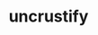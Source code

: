 ---
title: "uncrustify"
layout: cache
categories: [package, develop]
meta: {"compilers": ["apple-clang@16.0.0", "apple-clang@17.0.0", "gcc@10.5.0", "gcc@13.3.0", "gcc@7.5.0"], "num_specs": 109, "num_specs_by_stack": {"build_systems": 6, "developer-tools-aarch64-linux-gnu": 37, "developer-tools-darwin": 29, "developer-tools-x86_64_v3-linux-gnu": 37, "root": 109}, "oss": ["centos7", "rhel8", "sequoia", "ubuntu18.04"], "platforms": ["darwin", "linux"], "stacks": ["build_systems", "developer-tools-aarch64-linux-gnu", "developer-tools-darwin", "developer-tools-x86_64_v3-linux-gnu", "root"], "targets": ["aarch64", "x86_64_v3"], "versions": ["0.63", "0.74"]}
spec_details: [{"compiler": "gcc@13.3.0", "hash": "2dvcbi6rqgwkzenad27jktepoemogwps", "os": "rhel8", "platform": "linux", "size": "-", "stacks": ["developer-tools-aarch64-linux-gnu", "root"], "target": "aarch64", "variants": ["build_system=cmake", "build_type=Release", "generator=make", "~ipo"], "versions": ["0.74"]}, {"compiler": "gcc@13.3.0", "hash": "2e6ppddxty3x6taeor7euxgejam6luhn", "os": "rhel8", "platform": "linux", "size": "-", "stacks": ["developer-tools-aarch64-linux-gnu", "root"], "target": "aarch64", "variants": ["build_system=cmake", "build_type=Release", "commit=62048b01507304653ea98a74b31e0edbadaf7496", "generator=make", "~ipo"], "versions": ["0.74"]}, {"compiler": "apple-clang@17.0.0", "hash": "2fnombyxtpru7tvkxr42q52bn5whmyja", "os": "sequoia", "platform": "darwin", "size": "-", "stacks": ["developer-tools-darwin", "root"], "target": "aarch64", "variants": ["build_system=cmake", "build_type=Release", "commit=62048b01507304653ea98a74b31e0edbadaf7496", "generator=make", "~ipo"], "versions": ["0.74"]}, {"compiler": "apple-clang@16.0.0", "hash": "3b6g4igjwsgc5cexx442zeja35jgxzfn", "os": "sequoia", "platform": "darwin", "size": "-", "stacks": ["developer-tools-darwin", "root"], "target": "aarch64", "variants": ["build_system=cmake", "build_type=Release", "generator=make", "~ipo"], "versions": ["0.74"]}, {"compiler": "apple-clang@17.0.0", "hash": "3phajsjmsbsvpg44bmfw7ufua6a42zts", "os": "sequoia", "platform": "darwin", "size": "-", "stacks": ["developer-tools-darwin", "root"], "target": "aarch64", "variants": ["build_system=cmake", "build_type=Release", "commit=62048b01507304653ea98a74b31e0edbadaf7496", "generator=make", "~ipo"], "versions": ["0.74"]}, {"compiler": "gcc@13.3.0", "hash": "3tq3ys6qv5yxa7ehjmyxp3lyg7mvkt3m", "os": "rhel8", "platform": "linux", "size": "-", "stacks": ["developer-tools-aarch64-linux-gnu", "root"], "target": "aarch64", "variants": ["build_system=cmake", "build_type=Release", "commit=62048b01507304653ea98a74b31e0edbadaf7496", "generator=make", "~ipo"], "versions": ["0.74"]}, {"compiler": "apple-clang@17.0.0", "hash": "3v4htmthuibc7xfdckvk2jrnp7radsxg", "os": "sequoia", "platform": "darwin", "size": "-", "stacks": ["developer-tools-darwin", "root"], "target": "aarch64", "variants": ["build_system=cmake", "build_type=Release", "commit=62048b01507304653ea98a74b31e0edbadaf7496", "generator=make", "~ipo"], "versions": ["0.74"]}, {"compiler": "gcc@13.3.0", "hash": "3wydqleya4eeo5ylmpo5cngrur6sjngp", "os": "rhel8", "platform": "linux", "size": "-", "stacks": ["developer-tools-aarch64-linux-gnu", "root"], "target": "aarch64", "variants": ["build_system=cmake", "build_type=Release", "generator=make", "~ipo"], "versions": ["0.74"]}, {"compiler": "gcc@13.3.0", "hash": "4i3ktvtfkntua2segfnyw35y4gw7ipk6", "os": "rhel8", "platform": "linux", "size": "-", "stacks": ["developer-tools-aarch64-linux-gnu", "root"], "target": "aarch64", "variants": ["build_system=cmake", "build_type=Release", "commit=62048b01507304653ea98a74b31e0edbadaf7496", "generator=make", "~ipo"], "versions": ["0.74"]}, {"compiler": "gcc@13.3.0", "hash": "4tkqtcvyww55bwkx4ywuss2rctciutwr", "os": "rhel8", "platform": "linux", "size": "-", "stacks": ["developer-tools-aarch64-linux-gnu", "root"], "target": "aarch64", "variants": ["build_system=cmake", "build_type=Release", "commit=62048b01507304653ea98a74b31e0edbadaf7496", "generator=make", "~ipo"], "versions": ["0.74"]}, {"compiler": "gcc@13.3.0", "hash": "5cvzhpcr635fmbheuzidlv4k6aallrqd", "os": "rhel8", "platform": "linux", "size": "-", "stacks": ["developer-tools-aarch64-linux-gnu", "root"], "target": "aarch64", "variants": ["build_system=cmake", "build_type=Release", "generator=make", "~ipo"], "versions": ["0.74"]}, {"compiler": "gcc@7.5.0", "hash": "5woz6hqtm6lkkpha5loqau54bxu72q3q", "os": "ubuntu18.04", "platform": "linux", "size": "-", "stacks": ["build_systems", "root"], "target": "x86_64_v3", "variants": ["build_system=cmake", "build_type=Release", "commit=62048b01507304653ea98a74b31e0edbadaf7496", "generator=make", "~ipo"], "versions": ["0.74"]}, {"compiler": "gcc@13.3.0", "hash": "6phle473ky6ouvzibmcuc4a6ryjs2grj", "os": "rhel8", "platform": "linux", "size": "-", "stacks": ["developer-tools-aarch64-linux-gnu", "root"], "target": "aarch64", "variants": ["build_system=cmake", "build_type=Release", "commit=62048b01507304653ea98a74b31e0edbadaf7496", "generator=make", "~ipo"], "versions": ["0.74"]}, {"compiler": "gcc@10.5.0", "hash": "6q6p4tdmejzg7hyyp42jfg3ltftpifmb", "os": "centos7", "platform": "linux", "size": "-", "stacks": ["developer-tools-x86_64_v3-linux-gnu", "root"], "target": "x86_64_v3", "variants": ["build_system=cmake", "build_type=Release", "generator=make", "~ipo"], "versions": ["0.74"]}, {"compiler": "gcc@7.5.0", "hash": "6zwwanvzgiyc4phdlonpgy6dfgk5r4gq", "os": "ubuntu18.04", "platform": "linux", "size": "-", "stacks": ["build_systems", "root"], "target": "x86_64_v3", "variants": ["build_system=cmake", "build_type=Release", "commit=62048b01507304653ea98a74b31e0edbadaf7496", "generator=make", "~ipo"], "versions": ["0.74"]}, {"compiler": "apple-clang@17.0.0", "hash": "75xugtmn32ommrgw7r6odbvxfbejtked", "os": "sequoia", "platform": "darwin", "size": "-", "stacks": ["developer-tools-darwin", "root"], "target": "aarch64", "variants": ["build_system=cmake", "build_type=Release", "commit=62048b01507304653ea98a74b31e0edbadaf7496", "generator=make", "~ipo"], "versions": ["0.74"]}, {"compiler": "gcc@10.5.0", "hash": "7fk7bd4bxw3q3cl2ahrfna7af5dizvsk", "os": "centos7", "platform": "linux", "size": "-", "stacks": ["developer-tools-x86_64_v3-linux-gnu", "root"], "target": "x86_64_v3", "variants": ["build_system=cmake", "build_type=Release", "commit=62048b01507304653ea98a74b31e0edbadaf7496", "generator=make", "~ipo"], "versions": ["0.74"]}, {"compiler": "apple-clang@16.0.0", "hash": "7kfajqqnvlq42kyozsquxazwrspbplzr", "os": "sequoia", "platform": "darwin", "size": "-", "stacks": ["developer-tools-darwin", "root"], "target": "aarch64", "variants": ["build_system=cmake", "build_type=Release", "generator=make", "~ipo"], "versions": ["0.74"]}, {"compiler": "gcc@13.3.0", "hash": "7zcod4ffku4k2mprmv3tcogzxrgzkljb", "os": "rhel8", "platform": "linux", "size": "-", "stacks": ["developer-tools-aarch64-linux-gnu", "root"], "target": "aarch64", "variants": ["build_system=cmake", "build_type=Release", "generator=make", "~ipo"], "versions": ["0.74"]}, {"compiler": "gcc@10.5.0", "hash": "a6nenjwbxayhofhmxgec537kpsenn2pl", "os": "centos7", "platform": "linux", "size": "-", "stacks": ["developer-tools-x86_64_v3-linux-gnu", "root"], "target": "x86_64_v3", "variants": ["build_system=cmake", "build_type=Release", "commit=62048b01507304653ea98a74b31e0edbadaf7496", "generator=make", "~ipo"], "versions": ["0.74"]}, {"compiler": "gcc@13.3.0", "hash": "a77ggfv5yvezw5ewgksbkync2ywatz45", "os": "rhel8", "platform": "linux", "size": "-", "stacks": ["developer-tools-aarch64-linux-gnu", "root"], "target": "aarch64", "variants": ["build_system=cmake", "build_type=Release", "commit=62048b01507304653ea98a74b31e0edbadaf7496", "generator=make", "~ipo"], "versions": ["0.74"]}, {"compiler": "gcc@13.3.0", "hash": "abbbzl3josdpsxqdpzj5glppj4aotyqu", "os": "rhel8", "platform": "linux", "size": "-", "stacks": ["developer-tools-aarch64-linux-gnu", "root"], "target": "aarch64", "variants": ["build_system=cmake", "build_type=Release", "commit=62048b01507304653ea98a74b31e0edbadaf7496", "generator=make", "~ipo"], "versions": ["0.74"]}, {"compiler": "gcc@10.5.0", "hash": "acy5kvdzsj2ccoiyegeqdy5arnaejlzc", "os": "centos7", "platform": "linux", "size": "-", "stacks": ["developer-tools-x86_64_v3-linux-gnu", "root"], "target": "x86_64_v3", "variants": ["build_system=cmake", "build_type=Release", "commit=62048b01507304653ea98a74b31e0edbadaf7496", "generator=make", "~ipo"], "versions": ["0.74"]}, {"compiler": "gcc@10.5.0", "hash": "ayhfu3ywtm34ecsx5mudphaekmj2qvii", "os": "centos7", "platform": "linux", "size": "-", "stacks": ["developer-tools-x86_64_v3-linux-gnu", "root"], "target": "x86_64_v3", "variants": ["build_system=cmake", "build_type=Release", "generator=make", "~ipo"], "versions": ["0.74"]}, {"compiler": "gcc@7.5.0", "hash": "ayngdntuh3avzkfkxaykjiqqeu347vps", "os": "ubuntu18.04", "platform": "linux", "size": "-", "stacks": ["build_systems", "root"], "target": "x86_64_v3", "variants": ["build_system=cmake", "build_type=Release", "commit=62048b01507304653ea98a74b31e0edbadaf7496", "generator=make", "~ipo"], "versions": ["0.74"]}, {"compiler": "gcc@10.5.0", "hash": "azjdlicmjbxvmjl2gewnvw5w5oigtchp", "os": "centos7", "platform": "linux", "size": "-", "stacks": ["developer-tools-x86_64_v3-linux-gnu", "root"], "target": "x86_64_v3", "variants": ["build_system=cmake", "build_type=Release", "commit=62048b01507304653ea98a74b31e0edbadaf7496", "generator=make", "~ipo"], "versions": ["0.74"]}, {"compiler": "apple-clang@17.0.0", "hash": "b3qj5nf2igkjlsqctz4zgsmedgm3djtk", "os": "sequoia", "platform": "darwin", "size": "-", "stacks": ["developer-tools-darwin", "root"], "target": "aarch64", "variants": ["build_system=cmake", "build_type=Release", "commit=62048b01507304653ea98a74b31e0edbadaf7496", "generator=make", "~ipo"], "versions": ["0.74"]}, {"compiler": "gcc@10.5.0", "hash": "byeafp7dlf624cqvlamutg4nz364touy", "os": "centos7", "platform": "linux", "size": "-", "stacks": ["developer-tools-x86_64_v3-linux-gnu", "root"], "target": "x86_64_v3", "variants": ["build_system=cmake", "build_type=Release", "generator=make", "~ipo"], "versions": ["0.74"]}, {"compiler": "gcc@13.3.0", "hash": "clxkx35xq5imammh5lkdf5e2tuunlsva", "os": "rhel8", "platform": "linux", "size": "-", "stacks": ["developer-tools-aarch64-linux-gnu", "root"], "target": "aarch64", "variants": ["build_system=cmake", "build_type=Release", "generator=make", "~ipo"], "versions": ["0.74"]}, {"compiler": "gcc@13.3.0", "hash": "cq7cigjwae2rkous4dzspz3bdrd4aum2", "os": "rhel8", "platform": "linux", "size": "-", "stacks": ["developer-tools-aarch64-linux-gnu", "root"], "target": "aarch64", "variants": ["build_system=cmake", "build_type=Release", "commit=62048b01507304653ea98a74b31e0edbadaf7496", "generator=make", "~ipo"], "versions": ["0.74"]}, {"compiler": "gcc@13.3.0", "hash": "dhwsv6cgagb5ln63w7bmqpsa6bejekn4", "os": "rhel8", "platform": "linux", "size": "-", "stacks": ["developer-tools-aarch64-linux-gnu", "root"], "target": "aarch64", "variants": ["build_system=cmake", "build_type=Release", "commit=62048b01507304653ea98a74b31e0edbadaf7496", "generator=make", "~ipo"], "versions": ["0.74"]}, {"compiler": "gcc@10.5.0", "hash": "dyfx6sgq22supi3apt76jancbakjpjgr", "os": "centos7", "platform": "linux", "size": "-", "stacks": ["developer-tools-x86_64_v3-linux-gnu", "root"], "target": "x86_64_v3", "variants": ["build_system=cmake", "build_type=Release", "commit=62048b01507304653ea98a74b31e0edbadaf7496", "generator=make", "~ipo"], "versions": ["0.74"]}, {"compiler": "apple-clang@17.0.0", "hash": "eno7zgzlre6cmqzt4neapa2vh6vp5pvu", "os": "sequoia", "platform": "darwin", "size": "-", "stacks": ["developer-tools-darwin", "root"], "target": "aarch64", "variants": ["build_system=cmake", "build_type=Release", "commit=62048b01507304653ea98a74b31e0edbadaf7496", "generator=make", "~ipo"], "versions": ["0.74"]}, {"compiler": "apple-clang@17.0.0", "hash": "eummajioqgulqgktx2kmkwcnrfprl4ho", "os": "sequoia", "platform": "darwin", "size": "-", "stacks": ["developer-tools-darwin", "root"], "target": "aarch64", "variants": ["build_system=cmake", "build_type=Release", "commit=62048b01507304653ea98a74b31e0edbadaf7496", "generator=make", "~ipo"], "versions": ["0.74"]}, {"compiler": "apple-clang@17.0.0", "hash": "exje6spqb32s7sn4336qwui45d2tvkut", "os": "sequoia", "platform": "darwin", "size": "-", "stacks": ["developer-tools-darwin", "root"], "target": "aarch64", "variants": ["build_system=cmake", "build_type=Release", "commit=62048b01507304653ea98a74b31e0edbadaf7496", "generator=make", "~ipo"], "versions": ["0.74"]}, {"compiler": "gcc@13.3.0", "hash": "f4rmeas3deduk7o2k553co66an2uzgvr", "os": "rhel8", "platform": "linux", "size": "-", "stacks": ["developer-tools-aarch64-linux-gnu", "root"], "target": "aarch64", "variants": ["build_system=cmake", "build_type=Release", "generator=make", "~ipo"], "versions": ["0.74"]}, {"compiler": "apple-clang@16.0.0", "hash": "f5yagpilu6j6fpmlje3o7n5nezlel2po", "os": "sequoia", "platform": "darwin", "size": "-", "stacks": ["developer-tools-darwin", "root"], "target": "aarch64", "variants": ["build_system=cmake", "build_type=Release", "generator=make", "~ipo"], "versions": ["0.74"]}, {"compiler": "gcc@13.3.0", "hash": "f6vs77kxck5ahgo3oblvb6liobvo5cyq", "os": "rhel8", "platform": "linux", "size": "-", "stacks": ["developer-tools-aarch64-linux-gnu", "root"], "target": "aarch64", "variants": ["build_system=cmake", "build_type=Release", "commit=62048b01507304653ea98a74b31e0edbadaf7496", "generator=make", "~ipo"], "versions": ["0.74"]}, {"compiler": "gcc@10.5.0", "hash": "fhl5eg2pkd3jhowc3j7wye545ivg5eli", "os": "centos7", "platform": "linux", "size": "-", "stacks": ["developer-tools-x86_64_v3-linux-gnu", "root"], "target": "x86_64_v3", "variants": ["build_system=cmake", "build_type=Release", "generator=make", "~ipo"], "versions": ["0.74"]}, {"compiler": "apple-clang@16.0.0", "hash": "fleea44kedznhojooll7wz7sey2otsqu", "os": "sequoia", "platform": "darwin", "size": "-", "stacks": ["developer-tools-darwin", "root"], "target": "aarch64", "variants": ["build_system=cmake", "build_type=Release", "generator=make", "~ipo"], "versions": ["0.74"]}, {"compiler": "gcc@10.5.0", "hash": "fn467vukaypgsszh7vdffe5i2t6twe6k", "os": "centos7", "platform": "linux", "size": "-", "stacks": ["developer-tools-x86_64_v3-linux-gnu", "root"], "target": "x86_64_v3", "variants": ["build_system=cmake", "build_type=Release", "commit=62048b01507304653ea98a74b31e0edbadaf7496", "generator=make", "~ipo"], "versions": ["0.74"]}, {"compiler": "gcc@10.5.0", "hash": "g5l23oxtk7wndnpq2dj7s5p4vambhkyy", "os": "centos7", "platform": "linux", "size": "-", "stacks": ["developer-tools-x86_64_v3-linux-gnu", "root"], "target": "x86_64_v3", "variants": ["build_system=cmake", "build_type=Release", "commit=62048b01507304653ea98a74b31e0edbadaf7496", "generator=make", "~ipo"], "versions": ["0.74"]}, {"compiler": "gcc@7.5.0", "hash": "gexcohtcqpe4qcpewfa2cwnyqlcgneu6", "os": "ubuntu18.04", "platform": "linux", "size": "-", "stacks": ["build_systems", "root"], "target": "x86_64_v3", "variants": ["build_system=cmake", "build_type=Release", "commit=62048b01507304653ea98a74b31e0edbadaf7496", "generator=make", "~ipo"], "versions": ["0.74"]}, {"compiler": "gcc@10.5.0", "hash": "hatjyd26tg4q3tg6wj3c3zekuzua2aiq", "os": "centos7", "platform": "linux", "size": "-", "stacks": ["developer-tools-x86_64_v3-linux-gnu", "root"], "target": "x86_64_v3", "variants": ["build_system=cmake", "build_type=Release", "commit=62048b01507304653ea98a74b31e0edbadaf7496", "generator=make", "~ipo"], "versions": ["0.74"]}, {"compiler": "apple-clang@16.0.0", "hash": "hzaozbjyepsyibvmfavhscth6eom6w2a", "os": "sequoia", "platform": "darwin", "size": "-", "stacks": ["developer-tools-darwin", "root"], "target": "aarch64", "variants": ["build_system=cmake", "build_type=Release", "generator=make", "~ipo"], "versions": ["0.74"]}, {"compiler": "gcc@10.5.0", "hash": "i6zj573mrs3u6l7jcernkicv674424ad", "os": "centos7", "platform": "linux", "size": "-", "stacks": ["developer-tools-x86_64_v3-linux-gnu", "root"], "target": "x86_64_v3", "variants": ["build_system=cmake", "build_type=Release", "generator=make", "~ipo"], "versions": ["0.74"]}, {"compiler": "apple-clang@16.0.0", "hash": "ibbphduwoaqk5msl45vxm3qous44y63e", "os": "sequoia", "platform": "darwin", "size": "-", "stacks": ["developer-tools-darwin", "root"], "target": "aarch64", "variants": ["build_system=cmake", "build_type=Release", "generator=make", "~ipo"], "versions": ["0.74"]}, {"compiler": "gcc@10.5.0", "hash": "iluicfnrxvdoqgglrwj3luq653gema6r", "os": "centos7", "platform": "linux", "size": "-", "stacks": ["developer-tools-x86_64_v3-linux-gnu", "root"], "target": "x86_64_v3", "variants": ["build_system=cmake", "build_type=Release", "commit=62048b01507304653ea98a74b31e0edbadaf7496", "generator=make", "~ipo"], "versions": ["0.74"]}, {"compiler": "gcc@10.5.0", "hash": "j5xynswtbh5tuca7dpu4bwjcczoipkok", "os": "centos7", "platform": "linux", "size": "-", "stacks": ["developer-tools-x86_64_v3-linux-gnu", "root"], "target": "x86_64_v3", "variants": ["build_system=cmake", "build_type=Release", "commit=62048b01507304653ea98a74b31e0edbadaf7496", "generator=make", "~ipo"], "versions": ["0.74"]}, {"compiler": "apple-clang@16.0.0", "hash": "ja2h5szegnyixysq6gumm4troydm622t", "os": "sequoia", "platform": "darwin", "size": "-", "stacks": ["developer-tools-darwin", "root"], "target": "aarch64", "variants": ["build_system=cmake", "build_type=Release", "generator=make", "~ipo"], "versions": ["0.74"]}, {"compiler": "gcc@10.5.0", "hash": "jg456ybly6jszyn7fjlpbnh6bb26yubm", "os": "centos7", "platform": "linux", "size": "-", "stacks": ["developer-tools-x86_64_v3-linux-gnu", "root"], "target": "x86_64_v3", "variants": ["build_system=cmake", "build_type=Release", "generator=make", "~ipo"], "versions": ["0.74"]}, {"compiler": "gcc@13.3.0", "hash": "jj7odbnzbz3irrmlq5nglsgzl23azobo", "os": "rhel8", "platform": "linux", "size": "-", "stacks": ["developer-tools-aarch64-linux-gnu", "root"], "target": "aarch64", "variants": ["build_system=cmake", "build_type=Release", "commit=62048b01507304653ea98a74b31e0edbadaf7496", "generator=make", "~ipo"], "versions": ["0.74"]}, {"compiler": "gcc@10.5.0", "hash": "jjqbtxniboe5cqq5iwvnup2mv5jk6w5q", "os": "centos7", "platform": "linux", "size": "-", "stacks": ["developer-tools-x86_64_v3-linux-gnu", "root"], "target": "x86_64_v3", "variants": ["build_system=cmake", "build_type=Release", "commit=62048b01507304653ea98a74b31e0edbadaf7496", "generator=make", "~ipo"], "versions": ["0.74"]}, {"compiler": "gcc@10.5.0", "hash": "jjtm3oipmuievu5ifn5y7xx7ogquj7ax", "os": "centos7", "platform": "linux", "size": "-", "stacks": ["developer-tools-x86_64_v3-linux-gnu", "root"], "target": "x86_64_v3", "variants": ["build_system=cmake", "build_type=Release", "commit=62048b01507304653ea98a74b31e0edbadaf7496", "generator=make", "~ipo"], "versions": ["0.74"]}, {"compiler": "gcc@7.5.0", "hash": "jwqavomi45ubk72sowgchi7tugjser2r", "os": "ubuntu18.04", "platform": "linux", "size": "-", "stacks": ["build_systems", "root"], "target": "x86_64_v3", "variants": ["build_system=autotools", "commit=44ce0f156396b79ddf3ed9242023a14e9665b76f"], "versions": ["0.63"]}, {"compiler": "gcc@10.5.0", "hash": "jy6gmp72ybsnucoalkyc2y5hgval7n25", "os": "centos7", "platform": "linux", "size": "-", "stacks": ["developer-tools-x86_64_v3-linux-gnu", "root"], "target": "x86_64_v3", "variants": ["build_system=cmake", "build_type=Release", "commit=62048b01507304653ea98a74b31e0edbadaf7496", "generator=make", "~ipo"], "versions": ["0.74"]}, {"compiler": "gcc@13.3.0", "hash": "k5msze4h3k4at5jk4fmc2kcyhwb7bpab", "os": "rhel8", "platform": "linux", "size": "-", "stacks": ["developer-tools-aarch64-linux-gnu", "root"], "target": "aarch64", "variants": ["build_system=cmake", "build_type=Release", "generator=make", "~ipo"], "versions": ["0.74"]}, {"compiler": "gcc@13.3.0", "hash": "kn3va2nsgyb3vvqdqpi5njsi5u2ze6cn", "os": "rhel8", "platform": "linux", "size": "-", "stacks": ["developer-tools-aarch64-linux-gnu", "root"], "target": "aarch64", "variants": ["build_system=cmake", "build_type=Release", "commit=62048b01507304653ea98a74b31e0edbadaf7496", "generator=make", "~ipo"], "versions": ["0.74"]}, {"compiler": "gcc@13.3.0", "hash": "ks46vdy6e4pf7iyi4xwjd6xbbpwennu5", "os": "rhel8", "platform": "linux", "size": "-", "stacks": ["developer-tools-aarch64-linux-gnu", "root"], "target": "aarch64", "variants": ["build_system=cmake", "build_type=Release", "commit=62048b01507304653ea98a74b31e0edbadaf7496", "generator=make", "~ipo"], "versions": ["0.74"]}, {"compiler": "gcc@13.3.0", "hash": "lo6vgfc2k7kplvnns45yohinlbioh2yn", "os": "rhel8", "platform": "linux", "size": "-", "stacks": ["developer-tools-aarch64-linux-gnu", "root"], "target": "aarch64", "variants": ["build_system=cmake", "build_type=Release", "generator=make", "~ipo"], "versions": ["0.74"]}, {"compiler": "gcc@13.3.0", "hash": "mbnabesrbjkvk3imuzhigl7yeoycncjz", "os": "rhel8", "platform": "linux", "size": "-", "stacks": ["developer-tools-aarch64-linux-gnu", "root"], "target": "aarch64", "variants": ["build_system=cmake", "build_type=Release", "commit=62048b01507304653ea98a74b31e0edbadaf7496", "generator=make", "~ipo"], "versions": ["0.74"]}, {"compiler": "gcc@13.3.0", "hash": "mcs3w7t3tngdopdcxgpr4s2mll46l76n", "os": "rhel8", "platform": "linux", "size": "-", "stacks": ["developer-tools-aarch64-linux-gnu", "root"], "target": "aarch64", "variants": ["build_system=cmake", "build_type=Release", "commit=62048b01507304653ea98a74b31e0edbadaf7496", "generator=make", "~ipo"], "versions": ["0.74"]}, {"compiler": "gcc@13.3.0", "hash": "mjny5ywdwexifmwa7fdplesidp4ndoyu", "os": "rhel8", "platform": "linux", "size": "-", "stacks": ["developer-tools-aarch64-linux-gnu", "root"], "target": "aarch64", "variants": ["build_system=cmake", "build_type=Release", "commit=62048b01507304653ea98a74b31e0edbadaf7496", "generator=make", "~ipo"], "versions": ["0.74"]}, {"compiler": "gcc@10.5.0", "hash": "mtiepua6n6ae2aghksl34x5hlts2md6m", "os": "centos7", "platform": "linux", "size": "-", "stacks": ["developer-tools-x86_64_v3-linux-gnu", "root"], "target": "x86_64_v3", "variants": ["build_system=cmake", "build_type=Release", "commit=62048b01507304653ea98a74b31e0edbadaf7496", "generator=make", "~ipo"], "versions": ["0.74"]}, {"compiler": "gcc@10.5.0", "hash": "mwq5nsd473umqunvmo4jtm3tjhdeolyz", "os": "centos7", "platform": "linux", "size": "-", "stacks": ["developer-tools-x86_64_v3-linux-gnu", "root"], "target": "x86_64_v3", "variants": ["build_system=cmake", "build_type=Release", "commit=62048b01507304653ea98a74b31e0edbadaf7496", "generator=make", "~ipo"], "versions": ["0.74"]}, {"compiler": "apple-clang@17.0.0", "hash": "nhihqj2spuaboqku6ftuglawdt74ur6s", "os": "sequoia", "platform": "darwin", "size": "-", "stacks": ["developer-tools-darwin", "root"], "target": "aarch64", "variants": ["build_system=cmake", "build_type=Release", "commit=62048b01507304653ea98a74b31e0edbadaf7496", "generator=make", "~ipo"], "versions": ["0.74"]}, {"compiler": "apple-clang@17.0.0", "hash": "nhiqmznetjmguwvfmzhs5qj2fkgfcl4v", "os": "sequoia", "platform": "darwin", "size": "-", "stacks": ["developer-tools-darwin", "root"], "target": "aarch64", "variants": ["build_system=cmake", "build_type=Release", "commit=62048b01507304653ea98a74b31e0edbadaf7496", "generator=make", "~ipo"], "versions": ["0.74"]}, {"compiler": "gcc@13.3.0", "hash": "oabyewiqz5kof4nrbwnfbvfvkyex573n", "os": "rhel8", "platform": "linux", "size": "-", "stacks": ["developer-tools-aarch64-linux-gnu", "root"], "target": "aarch64", "variants": ["build_system=cmake", "build_type=Release", "commit=62048b01507304653ea98a74b31e0edbadaf7496", "generator=make", "~ipo"], "versions": ["0.74"]}, {"compiler": "gcc@13.3.0", "hash": "oiptswnptl33sespymqzazzkk5xrjbum", "os": "rhel8", "platform": "linux", "size": "-", "stacks": ["developer-tools-aarch64-linux-gnu", "root"], "target": "aarch64", "variants": ["build_system=cmake", "build_type=Release", "commit=62048b01507304653ea98a74b31e0edbadaf7496", "generator=make", "~ipo"], "versions": ["0.74"]}, {"compiler": "apple-clang@16.0.0", "hash": "oqpi6urgydouhxl6x7jibw2ufl7vfrbw", "os": "sequoia", "platform": "darwin", "size": "-", "stacks": ["developer-tools-darwin", "root"], "target": "aarch64", "variants": ["build_system=cmake", "build_type=Release", "generator=make", "~ipo"], "versions": ["0.74"]}, {"compiler": "gcc@10.5.0", "hash": "oyrqbwraxvkdut2j22d7fm5ldi3mkmui", "os": "centos7", "platform": "linux", "size": "-", "stacks": ["developer-tools-x86_64_v3-linux-gnu", "root"], "target": "x86_64_v3", "variants": ["build_system=cmake", "build_type=Release", "commit=62048b01507304653ea98a74b31e0edbadaf7496", "generator=make", "~ipo"], "versions": ["0.74"]}, {"compiler": "gcc@10.5.0", "hash": "p4uhdzkdyipovea3lstljxd2k46z7tbp", "os": "centos7", "platform": "linux", "size": "-", "stacks": ["developer-tools-x86_64_v3-linux-gnu", "root"], "target": "x86_64_v3", "variants": ["build_system=cmake", "build_type=Release", "generator=make", "~ipo"], "versions": ["0.74"]}, {"compiler": "apple-clang@16.0.0", "hash": "palfvr72o4phgxm7tmgt6rucmfc5iigz", "os": "sequoia", "platform": "darwin", "size": "-", "stacks": ["developer-tools-darwin", "root"], "target": "aarch64", "variants": ["build_system=cmake", "build_type=Release", "commit=62048b01507304653ea98a74b31e0edbadaf7496", "generator=make", "~ipo"], "versions": ["0.74"]}, {"compiler": "gcc@10.5.0", "hash": "pfversjdklucjm5aig2ijjffg5cxaijc", "os": "centos7", "platform": "linux", "size": "-", "stacks": ["developer-tools-x86_64_v3-linux-gnu", "root"], "target": "x86_64_v3", "variants": ["build_system=cmake", "build_type=Release", "generator=make", "~ipo"], "versions": ["0.74"]}, {"compiler": "apple-clang@17.0.0", "hash": "ps53szyjwm6nfvxv3sps3hp7xfnktggx", "os": "sequoia", "platform": "darwin", "size": "-", "stacks": ["developer-tools-darwin", "root"], "target": "aarch64", "variants": ["build_system=cmake", "build_type=Release", "commit=62048b01507304653ea98a74b31e0edbadaf7496", "generator=make", "~ipo"], "versions": ["0.74"]}, {"compiler": "gcc@13.3.0", "hash": "pzfrd2ptqunyntz7hdvmx3t66w6zsij5", "os": "rhel8", "platform": "linux", "size": "-", "stacks": ["developer-tools-aarch64-linux-gnu", "root"], "target": "aarch64", "variants": ["build_system=cmake", "build_type=Release", "generator=make", "~ipo"], "versions": ["0.74"]}, {"compiler": "gcc@10.5.0", "hash": "q5jajxhzdgufs4uidq2oskgtu6bwbdbn", "os": "centos7", "platform": "linux", "size": "-", "stacks": ["developer-tools-x86_64_v3-linux-gnu", "root"], "target": "x86_64_v3", "variants": ["build_system=cmake", "build_type=Release", "commit=62048b01507304653ea98a74b31e0edbadaf7496", "generator=make", "~ipo"], "versions": ["0.74"]}, {"compiler": "gcc@13.3.0", "hash": "qrgyzwrznvisyx2mfdu2k67lisxioi54", "os": "rhel8", "platform": "linux", "size": "-", "stacks": ["developer-tools-aarch64-linux-gnu", "root"], "target": "aarch64", "variants": ["build_system=cmake", "build_type=Release", "commit=62048b01507304653ea98a74b31e0edbadaf7496", "generator=make", "~ipo"], "versions": ["0.74"]}, {"compiler": "gcc@13.3.0", "hash": "quf2gpfrglfit2sma7oxhw7z2mat54o4", "os": "rhel8", "platform": "linux", "size": "-", "stacks": ["developer-tools-aarch64-linux-gnu", "root"], "target": "aarch64", "variants": ["build_system=cmake", "build_type=Release", "commit=62048b01507304653ea98a74b31e0edbadaf7496", "generator=make", "~ipo"], "versions": ["0.74"]}, {"compiler": "gcc@10.5.0", "hash": "qwygwj2qlyvfik75mpcozcrpxoyrzphp", "os": "centos7", "platform": "linux", "size": "-", "stacks": ["developer-tools-x86_64_v3-linux-gnu", "root"], "target": "x86_64_v3", "variants": ["build_system=cmake", "build_type=Release", "generator=make", "~ipo"], "versions": ["0.74"]}, {"compiler": "apple-clang@17.0.0", "hash": "rdwq2olgjtafb2l2jqau5eus4mghkon2", "os": "sequoia", "platform": "darwin", "size": "-", "stacks": ["developer-tools-darwin", "root"], "target": "aarch64", "variants": ["build_system=cmake", "build_type=Release", "commit=62048b01507304653ea98a74b31e0edbadaf7496", "generator=make", "~ipo"], "versions": ["0.74"]}, {"compiler": "gcc@10.5.0", "hash": "rek3txjhsqrg6jz477fh56uetskqe5r2", "os": "centos7", "platform": "linux", "size": "-", "stacks": ["developer-tools-x86_64_v3-linux-gnu", "root"], "target": "x86_64_v3", "variants": ["build_system=cmake", "build_type=Release", "commit=62048b01507304653ea98a74b31e0edbadaf7496", "generator=make", "~ipo"], "versions": ["0.74"]}, {"compiler": "apple-clang@17.0.0", "hash": "rjn6hgu7rj5bx7a64kzcac34ejdhfbwa", "os": "sequoia", "platform": "darwin", "size": "-", "stacks": ["developer-tools-darwin", "root"], "target": "aarch64", "variants": ["build_system=cmake", "build_type=Release", "commit=62048b01507304653ea98a74b31e0edbadaf7496", "generator=make", "~ipo"], "versions": ["0.74"]}, {"compiler": "gcc@10.5.0", "hash": "rjr76vwjzrbhjwhngw2zykdsnn5gltil", "os": "centos7", "platform": "linux", "size": "-", "stacks": ["developer-tools-x86_64_v3-linux-gnu", "root"], "target": "x86_64_v3", "variants": ["build_system=cmake", "build_type=Release", "generator=make", "~ipo"], "versions": ["0.74"]}, {"compiler": "gcc@13.3.0", "hash": "sto7pifr4uihwlgd52hvxbs6hxfx5cfb", "os": "rhel8", "platform": "linux", "size": "-", "stacks": ["developer-tools-aarch64-linux-gnu", "root"], "target": "aarch64", "variants": ["build_system=cmake", "build_type=Release", "generator=make", "~ipo"], "versions": ["0.74"]}, {"compiler": "gcc@13.3.0", "hash": "t46dahwacn5qj5kwvf6zj42ejbkvalct", "os": "rhel8", "platform": "linux", "size": "-", "stacks": ["developer-tools-aarch64-linux-gnu", "root"], "target": "aarch64", "variants": ["build_system=cmake", "build_type=Release", "generator=make", "~ipo"], "versions": ["0.74"]}, {"compiler": "gcc@10.5.0", "hash": "tg345tfyofhfv7y46du6yxkzygnd4ydt", "os": "centos7", "platform": "linux", "size": "-", "stacks": ["developer-tools-x86_64_v3-linux-gnu", "root"], "target": "x86_64_v3", "variants": ["build_system=cmake", "build_type=Release", "commit=62048b01507304653ea98a74b31e0edbadaf7496", "generator=make", "~ipo"], "versions": ["0.74"]}, {"compiler": "gcc@10.5.0", "hash": "tj4n7qjj2fi7irkbkzanfppvvmy4mk6n", "os": "centos7", "platform": "linux", "size": "-", "stacks": ["developer-tools-x86_64_v3-linux-gnu", "root"], "target": "x86_64_v3", "variants": ["build_system=cmake", "build_type=Release", "commit=62048b01507304653ea98a74b31e0edbadaf7496", "generator=make", "~ipo"], "versions": ["0.74"]}, {"compiler": "gcc@10.5.0", "hash": "tmd2wda36j6sn24v6wahkplfewvfn2ei", "os": "centos7", "platform": "linux", "size": "-", "stacks": ["developer-tools-x86_64_v3-linux-gnu", "root"], "target": "x86_64_v3", "variants": ["build_system=cmake", "build_type=Release", "generator=make", "~ipo"], "versions": ["0.74"]}, {"compiler": "gcc@13.3.0", "hash": "tww4pres6qxhgrhvwlc3dfvh4cydxioh", "os": "rhel8", "platform": "linux", "size": "-", "stacks": ["developer-tools-aarch64-linux-gnu", "root"], "target": "aarch64", "variants": ["build_system=cmake", "build_type=Release", "generator=make", "~ipo"], "versions": ["0.74"]}, {"compiler": "gcc@13.3.0", "hash": "u2yvw3is3ptu62qushpfuwwrno7pmqpb", "os": "rhel8", "platform": "linux", "size": "-", "stacks": ["developer-tools-aarch64-linux-gnu", "root"], "target": "aarch64", "variants": ["build_system=cmake", "build_type=Release", "commit=62048b01507304653ea98a74b31e0edbadaf7496", "generator=make", "~ipo"], "versions": ["0.74"]}, {"compiler": "gcc@7.5.0", "hash": "utbwnovrsfibhxjjxqvxhtlzkejxbzzi", "os": "ubuntu18.04", "platform": "linux", "size": "-", "stacks": ["build_systems", "root"], "target": "x86_64_v3", "variants": ["build_system=cmake", "build_type=Release", "commit=62048b01507304653ea98a74b31e0edbadaf7496", "generator=make", "~ipo"], "versions": ["0.74"]}, {"compiler": "gcc@10.5.0", "hash": "uuipgim5luzlpgechbui5bd6a3i7osve", "os": "centos7", "platform": "linux", "size": "-", "stacks": ["developer-tools-x86_64_v3-linux-gnu", "root"], "target": "x86_64_v3", "variants": ["build_system=cmake", "build_type=Release", "generator=make", "~ipo"], "versions": ["0.74"]}, {"compiler": "gcc@10.5.0", "hash": "uw2u6cuyk25qnqjdaotsezt2kksftpve", "os": "centos7", "platform": "linux", "size": "-", "stacks": ["developer-tools-x86_64_v3-linux-gnu", "root"], "target": "x86_64_v3", "variants": ["build_system=cmake", "build_type=Release", "commit=62048b01507304653ea98a74b31e0edbadaf7496", "generator=make", "~ipo"], "versions": ["0.74"]}, {"compiler": "apple-clang@17.0.0", "hash": "w4reekwlexdnclumj3xsfe3jza36gdpj", "os": "sequoia", "platform": "darwin", "size": "-", "stacks": ["developer-tools-darwin", "root"], "target": "aarch64", "variants": ["build_system=cmake", "build_type=Release", "commit=62048b01507304653ea98a74b31e0edbadaf7496", "generator=make", "~ipo"], "versions": ["0.74"]}, {"compiler": "gcc@13.3.0", "hash": "w7qzfhqjhc2ca6hm3dssnib57crzti6s", "os": "rhel8", "platform": "linux", "size": "-", "stacks": ["developer-tools-aarch64-linux-gnu", "root"], "target": "aarch64", "variants": ["build_system=cmake", "build_type=Release", "generator=make", "~ipo"], "versions": ["0.74"]}, {"compiler": "apple-clang@16.0.0", "hash": "x5jzzfuju2ikdh7apo6td73tjfmwpvga", "os": "sequoia", "platform": "darwin", "size": "-", "stacks": ["developer-tools-darwin", "root"], "target": "aarch64", "variants": ["build_system=cmake", "build_type=Release", "generator=make", "~ipo"], "versions": ["0.74"]}, {"compiler": "gcc@10.5.0", "hash": "x656mf3hw5orrrnocsyeaf5p6jy744wu", "os": "centos7", "platform": "linux", "size": "-", "stacks": ["developer-tools-x86_64_v3-linux-gnu", "root"], "target": "x86_64_v3", "variants": ["build_system=cmake", "build_type=Release", "commit=62048b01507304653ea98a74b31e0edbadaf7496", "generator=make", "~ipo"], "versions": ["0.74"]}, {"compiler": "apple-clang@17.0.0", "hash": "x6ffr3ujr2i62cxzhb5clneikmimawv2", "os": "sequoia", "platform": "darwin", "size": "-", "stacks": ["developer-tools-darwin", "root"], "target": "aarch64", "variants": ["build_system=cmake", "build_type=Release", "commit=62048b01507304653ea98a74b31e0edbadaf7496", "generator=make", "~ipo"], "versions": ["0.74"]}, {"compiler": "apple-clang@17.0.0", "hash": "y2y4hbfn4e2u43qtlglopoz6rpkrbrxi", "os": "sequoia", "platform": "darwin", "size": "-", "stacks": ["developer-tools-darwin", "root"], "target": "aarch64", "variants": ["build_system=cmake", "build_type=Release", "commit=62048b01507304653ea98a74b31e0edbadaf7496", "generator=make", "~ipo"], "versions": ["0.74"]}, {"compiler": "gcc@10.5.0", "hash": "y6wzvxgnnu2g3iotpnc747jkttjxwg6a", "os": "centos7", "platform": "linux", "size": "-", "stacks": ["developer-tools-x86_64_v3-linux-gnu", "root"], "target": "x86_64_v3", "variants": ["build_system=cmake", "build_type=Release", "generator=make", "~ipo"], "versions": ["0.74"]}, {"compiler": "apple-clang@17.0.0", "hash": "ytnl3li5l4bxfk5luxbcpavp5cghze5q", "os": "sequoia", "platform": "darwin", "size": "-", "stacks": ["developer-tools-darwin", "root"], "target": "aarch64", "variants": ["build_system=cmake", "build_type=Release", "commit=62048b01507304653ea98a74b31e0edbadaf7496", "generator=make", "~ipo"], "versions": ["0.74"]}, {"compiler": "gcc@13.3.0", "hash": "yv3ybapgrvkxlohjnu4bntoaahz2377q", "os": "rhel8", "platform": "linux", "size": "-", "stacks": ["developer-tools-aarch64-linux-gnu", "root"], "target": "aarch64", "variants": ["build_system=cmake", "build_type=Release", "generator=make", "~ipo"], "versions": ["0.74"]}, {"compiler": "gcc@13.3.0", "hash": "yvtdeo7zoivv6wg2eksfnc7y2solkpom", "os": "rhel8", "platform": "linux", "size": "-", "stacks": ["developer-tools-aarch64-linux-gnu", "root"], "target": "aarch64", "variants": ["build_system=cmake", "build_type=Release", "commit=62048b01507304653ea98a74b31e0edbadaf7496", "generator=make", "~ipo"], "versions": ["0.74"]}, {"compiler": "apple-clang@17.0.0", "hash": "z5555qlfawiztxy6lq3wa2glxxmowrhs", "os": "sequoia", "platform": "darwin", "size": "-", "stacks": ["developer-tools-darwin", "root"], "target": "aarch64", "variants": ["build_system=cmake", "build_type=Release", "commit=62048b01507304653ea98a74b31e0edbadaf7496", "generator=make", "~ipo"], "versions": ["0.74"]}, {"compiler": "apple-clang@17.0.0", "hash": "z63fengwt6vstpdsft372rskspx37y5l", "os": "sequoia", "platform": "darwin", "size": "-", "stacks": ["developer-tools-darwin", "root"], "target": "aarch64", "variants": ["build_system=cmake", "build_type=Release", "commit=62048b01507304653ea98a74b31e0edbadaf7496", "generator=make", "~ipo"], "versions": ["0.74"]}, {"compiler": "gcc@10.5.0", "hash": "z6e3px5agvv4lodwaezrxt6sh5vluo4x", "os": "centos7", "platform": "linux", "size": "-", "stacks": ["developer-tools-x86_64_v3-linux-gnu", "root"], "target": "x86_64_v3", "variants": ["build_system=cmake", "build_type=Release", "commit=62048b01507304653ea98a74b31e0edbadaf7496", "generator=make", "~ipo"], "versions": ["0.74"]}, {"compiler": "gcc@13.3.0", "hash": "z767up3dkb2xsgsdpmae6z5iycghvuwd", "os": "rhel8", "platform": "linux", "size": "-", "stacks": ["developer-tools-aarch64-linux-gnu", "root"], "target": "aarch64", "variants": ["build_system=cmake", "build_type=Release", "commit=62048b01507304653ea98a74b31e0edbadaf7496", "generator=make", "~ipo"], "versions": ["0.74"]}, {"compiler": "gcc@10.5.0", "hash": "zzku6sm4pbx6nutkqmi3z7bflc7q5tiq", "os": "centos7", "platform": "linux", "size": "-", "stacks": ["developer-tools-x86_64_v3-linux-gnu", "root"], "target": "x86_64_v3", "variants": ["build_system=cmake", "build_type=Release", "generator=make", "~ipo"], "versions": ["0.74"]}]
---